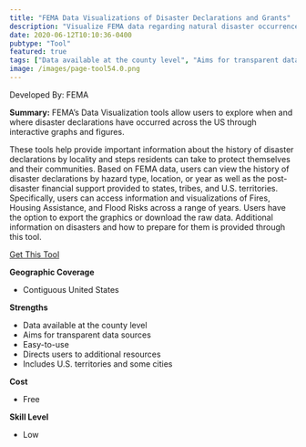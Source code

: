 ```yaml
---
title: "FEMA Data Visualizations of Disaster Declarations and Grants"
description: "Visualize FEMA data regarding natural disaster occurrence, flood frequency, and housing assistance at the national, state, county, and tribal level."
date: 2020-06-12T10:10:36-0400
pubtype: "Tool"
featured: true
tags: ["Data available at the county level", "Aims for transparent data sources", "Easy-to-use", "Directs users to additional resources", "Includes U.S. territories and some cities"]
image: /images/page-tool54.0.png
---
```

Developed By: FEMA

**Summary:** FEMA’s Data Visualization tools allow users to explore when and where disaster declarations have occurred across the US through interactive graphs and figures. 

These tools help provide important information about the history of disaster declarations by locality and steps residents can take to protect themselves and their communities. Based on FEMA data, users can view the history of disaster declarations by hazard type, location, or year as well as the post-disaster financial support provided to states, tribes, and U.S. territories. Specifically, users can access information and visualizations of Fires, Housing Assistance, and Flood Risks across a range of years. Users have the option to export the graphics or download the raw data. Additional information on disasters and how to prepare for them is provided through this tool.

<a href="https://www.fema.gov/data-visualization" target="_blank">Get This Tool</a>

__**Geographic Coverage**__
- Contiguous United States

__**Strengths**__
-  Data available at the county level
-  Aims for transparent data sources
-  Easy-to-use
-  Directs users to additional resources
-  Includes U.S. territories and some cities

__**Cost**__
- Free

__**Skill Level**__
- Low
